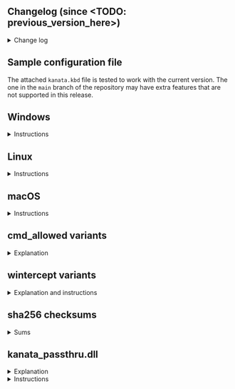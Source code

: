 ## Changelog (since <TODO: previous_version_here>)

<details>
<summary>Change log</summary>

- TODO: fill this out

</details>

## Sample configuration file

The attached `kanata.kbd` file is tested to work with the current version. The one in the `main` branch of the repository may have extra features that are not supported in this release.

## Windows

<details>
<summary>Instructions</summary>

Download `kanata.exe`. Optionally, download `kanata.kbd`. With the two files in the same directory, you can double-click the `exe` to start kanata. Kanata does not start a background process, so the window needs to stay open after startup. See [this discussion](https://github.com/jtroo/kanata/discussions/193) for tips to run kanata in the background.

You need to run `kanata.exe` via `cmd` or `powershell` to use a different configuration file:

`kanata.exe --cfg <cfg_file>`

</details>

## Linux

<details>
<summary>Instructions</summary>

Download `kanata`.

Run it in a terminal and point it to a valid configuration file. Kanata does not start a background process, so the window needs to stay open after startup. See [this discussion](https://github.com/jtroo/kanata/discussions/130) for how to set up kanata with systemd.
```
chmod +x kanata   # may be downloaded without executable permissions
sudo ./kanata --cfg <cfg_file>`
```

To avoid requiring `sudo`, [follow the instructions here](https://github.com/jtroo/kanata/wiki/Avoid-using-sudo-on-Linux).

</details>

## macOS

<details>
<summary>Instructions</summary>

**WARNING**: feature support on macOS [is limited](https://github.com/jtroo/kanata/blob/main/docs/platform-known-issues.adoc#macos).

First, install the [Karabiner VirtualHiDDevice Driver](https://github.com/pqrs-org/Karabiner-DriverKit-VirtualHIDDevice/blob/main/dist/Karabiner-DriverKit-VirtualHIDDevice-3.1.0.pkg).

To activate it:

```
/Applications/.Karabiner-VirtualHIDDevice-Manager.app/Contents/MacOS/Karabiner-VirtualHIDDevice-Manager activate
```

Download `kanata_macos`.

Run it in a terminal and point it to a valid configuration file. Kanata does not start a background process, so the window needs to stay open after startup.

```
chmod +x kanata_macos   # may be downloaded without executable permissions
sudo ./kanata_macos --cfg <cfg_file>`
```

</details>

## cmd_allowed variants

<details>
<summary>Explanation</summary>

The binaries with the name `cmd_allowed` are conditionally compiled with the `cmd` action enabled.

Using the regular binaries, there is no way to get the `cmd` action to work. This action is restricted behind conditional compilation because I consider the action to be a security risk that should be explicitly opted into and completely forbidden by default.

</details>

## wintercept variants

<details>
<summary>Explanation and instructions</summary>

### Warning: known issue

This issue in the Interception driver exists: https://github.com/oblitum/Interception/issues/25. This will affect you if you put your PC to sleep instead of shutting it down, or if you frequently plug/unplug USB devices.

### Description

These variants use the [Interception driver](http://www.oblita.com/interception) instead of Windows hooks. You will need to install the driver using the assets from the linked website or from the [copy in this repo](https://github.com/jtroo/kanata/tree/main/assets). The benefit of using this driver is that it is a lower-level mechanism than Windows hooks. This means `kanata` will work in more applications, including administrator-privileged apps.

### Steps to install the driver

- extract the `.zip`
- run a shell with administrator privilege
- run the script `"command line installer/install-interception.exe"`
- reboot

### Additional installation steps

The above steps are those recommended by the interception driver author. However, I have found that those steps work inconsistently and sometimes the dll stops being able to be loaded. I think it has something to do with being installed in the privileged location of `system32\drivers`.

To help with the dll issue, you can copy the following file in the zip archive to the directory that kanata starts from: `Interception\library\x64\interception.dll`.

E.g. if you start kanata from your `Documents` folder, put the file there:

```
C:\Users\my_user\Documents\
    kanata_wintercept.exe
    kanata.kbd
    interception.dll
```

</details>

## sha256 checksums

<details>
<summary>Sums</summary>

```
TODO: fill this out
```

</details>

## kanata_passthru.dll

<details>
<summary>Explanation</summary>

The Windows `kanata_passthru.dll` file allows using Kanata as a library within AutoHotkey to avoid
conflicts between keyboard hooks installed by both. You can channel keyboard input events received
by AutoHotkey into Kanata's keyboard engine and get the transformed keyboard output events (per your 
Kanata config) that AutoHotkey can then send to the OS.
</details>

<details>
<summary>Instructions</summary>

Download `kanata_passthru.dll`, then the [simulated_passthru_ahk](https://github.com/jtroo/kanata/blob/main/docs/simulated_passthru_ahk) folder with a brief
example, place the dll there, open `kanata_passthru.ahk` to read what the example does and
then double-click to launch it.
</details>
